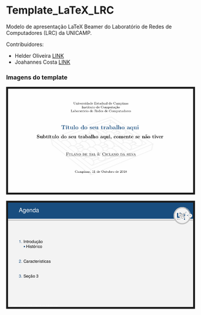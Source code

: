# Template_LaTeX_LRC
Modelo de apresentação LaTeX Beamer do Laboratório de Redes de Computadores (LRC) da UNICAMP.

Contribuidores:

* Helder Oliveira [LINK](http://http://www.lrc.ic.unicamp.br/~helder)
* Joahannes Costa [LINK](http://http://www.lrc.ic.unicamp.br/~joahannes)

### Imagens do template ###

<p align="center">
	<img src="https://github.com/joahannes/Template_LaTeX_LRC/blob/master/images/template1.png" border="5" width="800"/>
</p>

<p align="center">
	<img src="https://github.com/joahannes/Template_LaTeX_LRC/blob/master/images/template2.png" border="5" width="800"/>
</p>
